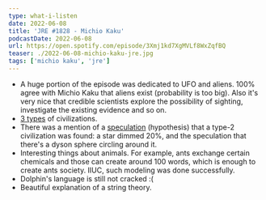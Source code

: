 ```yaml
---
type: what-i-listen
date: 2022-06-08
title: 'JRE #1828 - Michio Kaku'
podcastDate: 2022-06-08
url: https://open.spotify.com/episode/3Xmj1kd7XgMVLf8WxZqfBQ
teaser: ./2022-06-08-michio-kaku-jre.jpg
tags: ['michio kaku', 'jre']
---
```


- A huge portion of the episode was dedicated to UFO and aliens. 100% agree with Michio Kaku that aliens exist (probability is too big). Also it's very nice that credible scientists explore the possibility of sighting, investigate the existing evidence and so on.
- [3 types](https://en.wikipedia.org/wiki/Kardashev_scale) of civilizations.
- There was a mention of a [speculation](https://www.sciencealert.com/researchers-just-found-a-second-dyson-sphere-star) (hypothesis) that a type-2 civilization was found: a star dimmed 20%, and the speculation that there's a dyson sphere circling around it.
- Interesting things about animals. For example, ants exchange certain chemicals and those can create around 100 words, which is enough to create ants society. IIUC, such modeling was done successfully.
- Dolphin's language is still not cracked :(
- Beautiful explanation of a string theory.
